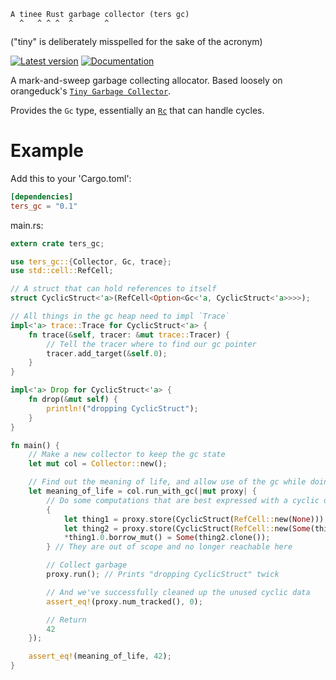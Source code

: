 ```
A tinee Rust garbage collector (ters gc)
  ^   ^ ^ ^  ^       ^
```

("tiny" is deliberately misspelled for the sake of the acronym)

[![Latest version](https://img.shields.io/crates/v/ters_gc.svg)](https://crates.io/crates/ters_gc)
[![Documentation](https://docs.rs/ters_gc/badge.svg)](https://docs.rs/ters_gc)

A mark-and-sweep garbage collecting allocator.
Based loosely on orangeduck's
[`Tiny Garbage Collector`](https://github.com/orangeduck/tgc).

Provides the `Gc` type, essentially an [`Rc`](https://doc.rust-lang.org/std/rc/struct.Rc.html)
that can handle cycles.


# Example

Add this to your 'Cargo.toml':

```toml
[dependencies]
ters_gc = "0.1"
```

main.rs:

```rust
extern crate ters_gc;

use ters_gc::{Collector, Gc, trace};
use std::cell::RefCell;

// A struct that can hold references to itself
struct CyclicStruct<'a>(RefCell<Option<Gc<'a, CyclicStruct<'a>>>>);

// All things in the gc heap need to impl `Trace`
impl<'a> trace::Trace for CyclicStruct<'a> {
    fn trace(&self, tracer: &mut trace::Tracer) {
        // Tell the tracer where to find our gc pointer
        tracer.add_target(&self.0);
    }
}

impl<'a> Drop for CyclicStruct<'a> {
    fn drop(&mut self) {
        println!("dropping CyclicStruct");
    }
}

fn main() {
    // Make a new collector to keep the gc state
    let mut col = Collector::new();

    // Find out the meaning of life, and allow use of the gc while doing so
    let meaning_of_life = col.run_with_gc(|mut proxy| {
        // Do some computations that are best expressed with a cyclic data structure
        {
            let thing1 = proxy.store(CyclicStruct(RefCell::new(None)));
            let thing2 = proxy.store(CyclicStruct(RefCell::new(Some(thing1.clone()))));
            *thing1.0.borrow_mut() = Some(thing2.clone());
        } // They are out of scope and no longer reachable here

        // Collect garbage
        proxy.run(); // Prints "dropping CyclicStruct" twick

        // And we've successfully cleaned up the unused cyclic data
        assert_eq!(proxy.num_tracked(), 0);

        // Return
        42
    });

    assert_eq!(meaning_of_life, 42);
}
```
